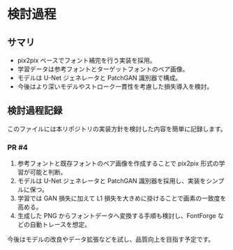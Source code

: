 # 検討過程

## サマリ
- pix2pix ベースでフォント補完を行う実装を採用。
- 学習データは参考フォントとターゲットフォントのペア画像。
- モデルは U-Net ジェネレータと PatchGAN 識別器で構成。
- 今後はより深いモデルやストローク一貫性を考慮した損失導入を検討。


## 検討過程記録

このファイルには本リポジトリの実装方針を検討した内容を簡単に記録します。

### PR #4
1. 参考フォントと既存フォントのペア画像を作成することで pix2pix 形式の学習が可能と判断。
2. モデルは U-Net ジェネレータと PatchGAN 識別器を採用し、実装をシンプルに保つ。
3. 学習では GAN 損失に加えて L1 損失を大きめに掛けることで画素の一致度を高める。
4. 生成した PNG からフォントデータへ変換する手順も検討し、FontForge などの自動トレースを想定。

今後はモデルの改良やデータ拡張などを試し、品質向上を目指す予定です。
